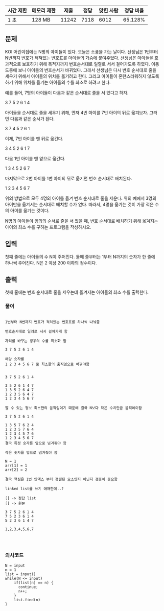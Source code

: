|시간 제한|메모리 제한|제출|정답|맞힌 사람|정답 비율|
|---|---|---|---|---|---|
|1 초|128 MB|11242|7118|6012|65.128%|

## 문제

KOI 어린이집에는 N명의 아이들이 있다. 오늘은 소풍을 가는 날이다. 선생님은 1번부터 N번까지 번호가 적혀있는 번호표를 아이들의 가슴에 붙여주었다. 선생님은 아이들을 효과적으로 보호하기 위해 목적지까지 번호순서대로 일렬로 서서 걸어가도록 하였다. 이동 도중에 보니 아이들의 번호순서가 바뀌었다. 그래서 선생님은 다시 번호 순서대로 줄을 세우기 위해서 아이들의 위치를 옮기려고 한다. 그리고 아이들이 혼란스러워하지 않도록 하기 위해 위치를 옮기는 아이들의 수를 최소로 하려고 한다.

예를 들어, 7명의 아이들이 다음과 같은 순서대로 줄을 서 있다고 하자.

3 7 5 2 6 1 4

아이들을 순서대로 줄을 세우기 위해, 먼저 4번 아이를 7번 아이의 뒤로 옮겨보자. 그러면 다음과 같은 순서가 된다.

3 7 4 5 2 6 1

이제, 7번 아이를 맨 뒤로 옮긴다.

3 4 5 2 6 1 7

다음 1번 아이를 맨 앞으로 옮긴다.

1 3 4 5 2 6 7

마지막으로 2번 아이를 1번 아이의 뒤로 옮기면 번호 순서대로 배치된다.

1 2 3 4 5 6 7

위의 방법으로 모두 4명의 아이를 옮겨 번호 순서대로 줄을 세운다. 위의 예에서 3명의 아이만을 옮겨서는 순서대로 배치할 수가 없다. 따라서, 4명을 옮기는 것이 가장 적은 수의 아이를 옮기는 것이다.

N명의 아이들이 임의의 순서로 줄을 서 있을 때, 번호 순서대로 배치하기 위해 옮겨지는 아이의 최소 수를 구하는 프로그램을 작성하시오.

## 입력

첫째 줄에는 아이들의 수 N이 주어진다. 둘째 줄부터는 1부터 N까지의 숫자가 한 줄에 하나씩 주어진다. N은 2 이상 200 이하의 정수이다.

## 출력

첫째 줄에는 번호 순서대로 줄을 세우는데 옮겨지는 아이들의 최소 수를 출력한다.


### 풀이
```

1번부터 N번까지 번호가 적혀있는 번호표를 하나씩 나눠줌

번호순서대로 일려로 서서 걸어가게 함

자리를 바꾸는 경우의 수를 최소화 함

3 7 5 2 6 1 4

해당 숫자를 
1 2 3 4 5 6 7 로 최소한의 움직임으로 바꿔야함


3 7 5 2 6 1 4 

3 5 2 6 1 4 7
1 3 5 2 6 4 7
1 2 3 5 6 4 7 
1 2 3 4 5 6 7

알 수 있는 정보 최소한의 움직임이기 때문에 결국 N보다 작은 수치만큼 움직여야함

3 7 5 2 6 1 4

1 3 5 7 6 2 4
1 2 3 5 7 6 4
1 2 3 4 5 7 6
1 2 3 4 5 6 7
결국 특정 숫자를 앞으로 넘겨줘야 함

작은 숫자를 앞으로 넘겨줘야 함

N = 1
arr[1] = 1
arr[2] = 2

결국 핵심은 1번 인덱스 부터 정렬된 요소인지 아닌지 검증이 중요함

linked list를 쓰기 애매한데..?

[] -> 정답 list
[] -> 원본

3 7 5 2 6 1 4
7 5 2 3 6 1 4
5 2 3 6 1 4 7

1,2,3,4,5,6,7




```

### 의사코드
```
N = input
n = 1
list = input()
while(N <= input)
	if(list[n] == n) {
	  continue;
	  n++;
	}
	list.find(n)
}
```